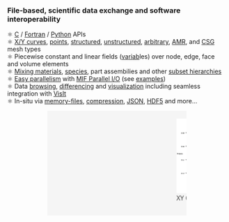 <style>
</style>
### File-based, scientific data exchange and software interoperability

&#9883;&nbsp;[C] / [Fortran] / [Python] APIs<br>
&#9883;&nbsp;[X/Y curves], [points], [structured], [unstructured], [arbitrary], [AMR], and [CSG] mesh types<br>
&#9883;&nbsp;Piecewise constant and linear fields ([v][][a][][r][][i][][ab][]les) over node, edge, face and volume elements<br>
&#9883;&nbsp;[Mixing materials], [species], part assembilies and other [subset hierarchies]<br>
&#9883;&nbsp;[Easy parallelism] with [MIF Parallel I/O] (see [examples])<br>
&#9883;&nbsp;Data [browsing], [differencing] and [visualization] including seamless integration with [VisIt]<br>
&#9883;&nbsp;In-situ via [memory-files], [compression], [JSON], [HDF5] and more...

<img src="ghpages/images/silo_objects_roll.gif" alt="Silo Objects Roll" style="display: block; margin: auto;">

[C]: https://silo.readthedocs.io/intro.html
[Fortran]: https://silo.readthedocs.io/fortran.html
[Python]: https://silo.readthedocs.io/python.html
[X/Y Curves]: https://silo.readthedocs.io/objects.html#dbputcurve
[points]: https://silo.readthedocs.io/objects.html#dbputpointmesh
[structured]: https://silo.readthedocs.io/objects.html#dbputquadmesh
[unstructured]: https://silo.readthedocs.io/objects.html#dbputucdmesh
[arbitrary]: https://silo.readthedocs.io/objects.html#dbputphzonelist
[AMR]: https://silo.readthedocs.io/subsets.html#dbmakemrgtree
[CSG]: https://silo.readthedocs.io/objects.html#dbputcsgmesh
[Mixing materials]: https://silo.readthedocs.io/objects.html#dbputmaterial
[species]: https://silo.readthedocs.io/objects.html#dbputmatspecies
[subset hierarchies]: https://silo.readthedocs.io/subsets.html
[memory-files]: https://support.hdfgroup.org/documentation/hdf5/latest/_h5_f_i_m__u_g.html
[MIF Parallel I/O]: https://www.hdfgroup.org/2017/03/mif-parallel-io-with-hdf5/
[VisIt]: https://visit.llnl.gov
[compression]: https://silo.readthedocs.io/globals.html#dbsetcompression
[HDF5]: https://www.hdfgroup.org/solutions/hdf5/
[visualization]: https://visit-sphinx-github-user-manual.readthedocs.io/en/develop/data_into_visit/SiloFormat.html?highlight=silex#
[JSON]: https://silo.readthedocs.io/json.html
[v]: https://silo.readthedocs.io/objects.html#dbputpointvar
[a]: https://silo.readthedocs.io/objects.html#dbputquadvar
[r]: https://silo.readthedocs.io/objects.html#dbputucdvar
[i]: https://silo.readthedocs.io/objects.html#dbputcsgvar
[ab]: https://silo.readthedocs.io/subsets.html#dbmakemrgtree
[Easy parallelism]: https://github.com/LLNL/Silo/blob/ab0e316442e4dd340f04af81f8cd5868b337bb97/src/silo/pmpio.h#L55
[examples]: https://github.com/LLNL/Silo/blob/ab0e316442e4dd340f04af81f8cd5868b337bb97/tests/pmpio_silo_test_mesh.c#L374
[browsing]: https://github.com/LLNL/Silo/blob/ab0e316442e4dd340f04af81f8cd5868b337bb97/tools/browser/browser.texi#L217
[differencing]: https://github.com/LLNL/Silo/blob/ab0e316442e4dd340f04af81f8cd5868b337bb97/tools/browser/browser.texi#L496

